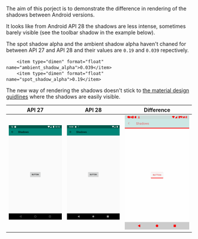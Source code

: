 The aim of this porject is to demonstrate the difference in rendering of the shadows between Android versions.

It looks like from Android API 28 the shadows are less intense, sometimes barely visible (see the toolbar shadow in the example below).

The spot shadow alpha and the ambient shadow alpha haven't chaned for between API 27 and API 28 and their values are `0.19` and `0.039` repectively.

```
    <item type="dimen" format="float" name="ambient_shadow_alpha">0.039</item>
    <item type="dimen" format="float" name="spot_shadow_alpha">0.19</item>
```

The new way of rendering the shadows doesn't stick to [the material design guidlines](https://material.io/design/environment/light-shadows.html#shadows) where the shadows are easily visible.

| API 27 | API 28 | Difference |
|---|---|---|
|<img src="images/api_27.png" width="360"/>|<img src="images/api_28.png" width="360"/>|<img src="images/diff_27_28.png" width="360"/>|

